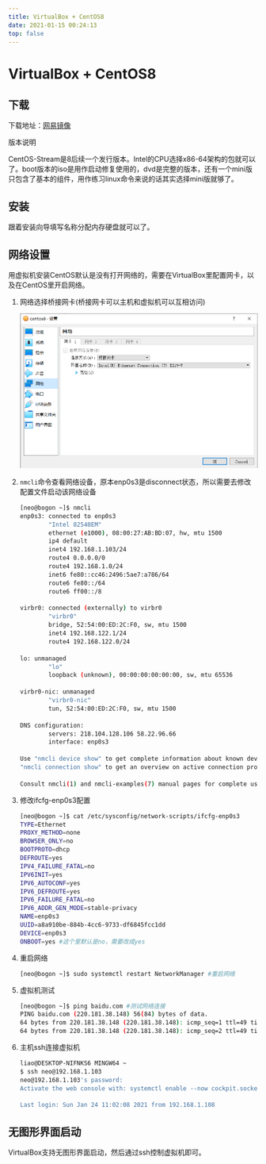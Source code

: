 ```yaml
---
title: VirtualBox + CentOS8
date: 2021-01-15 00:24:13
top: false
---
```


# VirtualBox + CentOS8

## 下载

下载地址：[网易镜像](http://mirrors.163.com/centos/8/isos/x86_64/)

版本说明

CentOS-Stream是8后续一个发行版本。Intel的CPU选择x86-64架构的包就可以了。boot版本的iso是用作启动修复使用的，dvd是完整的版本，还有一个mini版只包含了基本的组件，用作练习linux命令来说的话其实选择mini版就够了。

## 安装

跟着安装向导填写名称分配内存硬盘就可以了。

## 网络设置

用虚拟机安装CentOS默认是没有打开网络的，需要在VirtualBox里配置网卡，以及在CentOS里开启网络。

1. 网络选择桥接网卡(桥接网卡可以主机和虚拟机可以互相访问)

   ![image-20210124235954868](https://raw.githubusercontent.com/ljnpng/ImageHostingService/main/image-20210124235954868.png)

2. `nmcli`命令查看网络设备，原本enp0s3是disconnect状态，所以需要去修改配置文件启动该网络设备

   ```bash
   [neo@bogon ~]$ nmcli
   enp0s3: connected to enp0s3
           "Intel 82540EM"
           ethernet (e1000), 08:00:27:AB:BD:07, hw, mtu 1500
           ip4 default
           inet4 192.168.1.103/24
           route4 0.0.0.0/0
           route4 192.168.1.0/24
           inet6 fe80::cc46:2496:5ae7:a786/64
           route6 fe80::/64
           route6 ff00::/8
   
   virbr0: connected (externally) to virbr0
           "virbr0"
           bridge, 52:54:00:ED:2C:F0, sw, mtu 1500
           inet4 192.168.122.1/24
           route4 192.168.122.0/24
   
   lo: unmanaged
           "lo"
           loopback (unknown), 00:00:00:00:00:00, sw, mtu 65536
   
   virbr0-nic: unmanaged
           "virbr0-nic"
           tun, 52:54:00:ED:2C:F0, sw, mtu 1500
   
   DNS configuration:
           servers: 218.104.128.106 58.22.96.66
           interface: enp0s3
   
   Use "nmcli device show" to get complete information about known devices and
   "nmcli connection show" to get an overview on active connection profiles.
   
   Consult nmcli(1) and nmcli-examples(7) manual pages for complete usage details.
   
   ```

3. 修改ifcfg-enp0s3配置

   ```bash
   [neo@bogon ~]$ cat /etc/sysconfig/network-scripts/ifcfg-enp0s3 
   TYPE=Ethernet
   PROXY_METHOD=none
   BROWSER_ONLY=no
   BOOTPROTO=dhcp
   DEFROUTE=yes
   IPV4_FAILURE_FATAL=no
   IPV6INIT=yes
   IPV6_AUTOCONF=yes
   IPV6_DEFROUTE=yes
   IPV6_FAILURE_FATAL=no
   IPV6_ADDR_GEN_MODE=stable-privacy
   NAME=enp0s3
   UUID=a8a910be-884b-4cc6-9733-df6845fcc1dd
   DEVICE=enp0s3
   ONBOOT=yes #这个里默认是no，需要改成yes
   ```

   

4. 重启网络

   ```bash
   [neo@bogon ~]$ sudo systemctl restart NetworkManager #重启网络
   ```

   

5. 虚拟机测试

   ```bash
   [neo@bogon ~]$ ping baidu.com #测试网络连接
   PING baidu.com (220.181.38.148) 56(84) bytes of data.
   64 bytes from 220.181.38.148 (220.181.38.148): icmp_seq=1 ttl=49 time=49.8 ms
   64 bytes from 220.181.38.148 (220.181.38.148): icmp_seq=2 ttl=49 time=50.4 ms
   ```

   

6. 主机ssh连接虚拟机

   ```bash
   liao@DESKTOP-NIFNKS6 MINGW64 ~
   $ ssh neo@192.168.1.103
   neo@192.168.1.103's password:
   Activate the web console with: systemctl enable --now cockpit.socket
   
   Last login: Sun Jan 24 11:02:08 2021 from 192.168.1.108
   ```

## 无图形界面启动

VirtualBox支持无图形界面启动，然后通过ssh控制虚拟机即可。